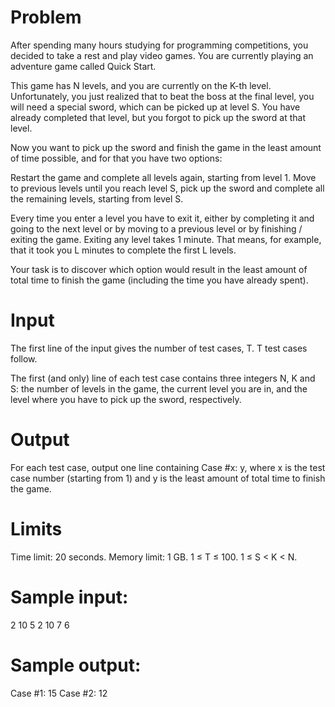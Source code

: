 # Problem
 After spending many hours studying for programming competitions, you decided to take a rest and play video games. You are currently playing an adventure game called Quick Start.

This game has N levels, and you are currently on the K-th level. Unfortunately, you just realized that to beat the boss at the final level, you will need a special sword, which can be picked up at level S. You have already completed that level, but you forgot to pick up the sword at that level.

Now you want to pick up the sword and finish the game in the least amount of time possible, and for that you have two options:

Restart the game and complete all levels again, starting from level 1.
Move to previous levels until you reach level S, pick up the sword and complete all the remaining levels, starting from level S.

Every time you enter a level you have to exit it, either by completing it and going to the next level or by moving to a previous level or by finishing / exiting the game. Exiting any level takes 1 minute. That means, for example, that it took you L minutes to complete the first L levels.

Your task is to discover which option would result in the least amount of total time to finish the game (including the time you have already spent). 

# Input
 The first line of the input gives the number of test cases, T. T test cases follow.

The first (and only) line of each test case contains three integers N, K and S: the number of levels in the game, the current level you are in, and the level where you have to pick up the sword, respectively. 

# Output
For each test case, output one line containing Case #x: y, where x is the test case number (starting from 1) and y is the least amount of total time to finish the game. 

# Limits
Time limit: 20 seconds.
Memory limit: 1 GB.
1 ≤ T ≤ 100.
1 ≤ S < K < N.

# Sample input:
2
10 5 2
10 7 6

# Sample output:
Case #1: 15
Case #2: 12
